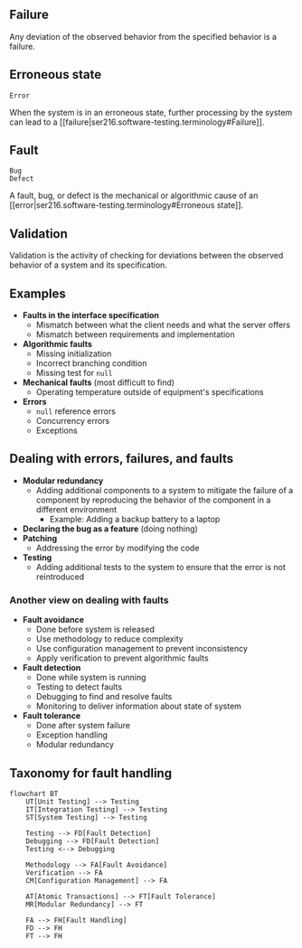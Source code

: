 
## Failure

Any deviation of the observed behavior from the specified behavior is a failure.

## Erroneous state

    Error

When the system is in an erroneous state, further processing by the system can lead to a [[failure|ser216.software-testing.terminology#Failure]].

## Fault

    Bug
    Defect

A fault, bug, or defect is the mechanical or algorithmic cause of an [[error|ser216.software-testing.terminology#Erroneous state]].

## Validation

Validation is the activity of checking for deviations between the observed behavior of a system and its specification.

## Examples

- **Faults in the interface specification**
    - Mismatch between what the client needs and what the server offers
    - Mismatch between requirements and implementation
- **Algorithmic faults**
    - Missing initialization
    - Incorrect branching condition
    - Missing test for `null`
- **Mechanical faults** (most difficult to find)
    - Operating temperature outside of equipment's specifications
- **Errors**
    - `null` reference errors
    - Concurrency errors
    - Exceptions
    
## Dealing with errors, failures, and faults

- **Modular redundancy**
    - Adding additional components to a system to mitigate the failure of a component by reproducing the behavior of the component in a different environment
        - Example: Adding a backup battery to a laptop
- **Declaring the bug as a feature** (doing nothing)
- **Patching**
    - Addressing the error by modifying the code
- **Testing**
    - Adding additional tests to the system to ensure that the error is not reintroduced

### Another view on dealing with faults

- **Fault avoidance**
    - Done before system is released
    - Use methodology to reduce complexity
    - Use configuration management to prevent inconsistency
    - Apply verification to prevent algorithmic faults
- **Fault detection**
    - Done while system is running
    - Testing to detect faults
    - Debugging to find and resolve faults
    - Monitoring to deliver information about state of system
- **Fault tolerance**
    - Done after system failure
    - Exception handling
    - Modular redundancy

## Taxonomy for fault handling

```mermaid
flowchart BT
    UT[Unit Testing] --> Testing
    IT[Integration Testing] --> Testing
    ST[System Testing] --> Testing

    Testing --> FD[Fault Detection]
    Debugging --> FD[Fault Detection]
    Testing <--> Debugging

    Methodology --> FA[Fault Avoidance]
    Verification --> FA
    CM[Configuration Management] --> FA

    AT[Atomic Transactions] --> FT[Fault Tolerance]
    MR[Modular Redundancy] --> FT
    
    FA --> FH[Fault Handling]
    FD --> FH
    FT --> FH
```